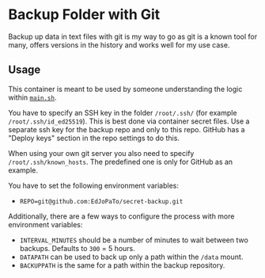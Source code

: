 # Backup Folder with Git

Backup up data in text files with git is my way to go as git is a known tool for
many, offers versions in the history and works well for my use case.

## Usage

This container is meant to be used by someone understanding the logic within
[`main.sh`](main.sh).

You have to specify an SSH key in the folder `/root/.ssh/` (for example
`/root/.ssh/id_ed25519`). This is best done via container secret files. Use a
separate ssh key for the backup repo and only to this repo. GitHub has a "Deploy
keys" section in the repo settings to do this.

When using your own git server you also need to specify
`/root/.ssh/known_hosts`. The predefined one is only for GitHub as an example.

You have to set the following environment variables:

- `REPO=git@github.com:EdJoPaTo/secret-backup.git`

Additionally, there are a few ways to configure the process with more
environment variables:

- `INTERVAL_MINUTES` should be a number of minutes to wait between two backups.
  Defaults to `300` = 5 hours.
- `DATAPATH` can be used to back up only a path within the `/data` mount.
- `BACKUPPATH` is the same for a path within the backup repository.
